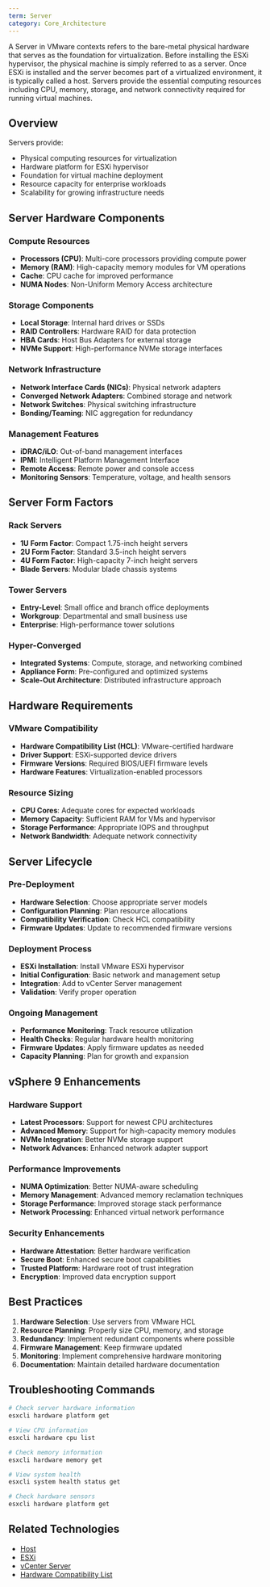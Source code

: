 ```yaml
---
term: Server
category: Core_Architecture
---
```


A Server in VMware contexts refers to the bare-metal physical hardware that serves as the foundation for virtualization. Before installing the ESXi hypervisor, the physical machine is simply referred to as a server. Once ESXi is installed and the server becomes part of a virtualized environment, it is typically called a host. Servers provide the essential computing resources including CPU, memory, storage, and network connectivity required for running virtual machines.

## Overview

Servers provide:
- Physical computing resources for virtualization
- Hardware platform for ESXi hypervisor
- Foundation for virtual machine deployment
- Resource capacity for enterprise workloads
- Scalability for growing infrastructure needs

## Server Hardware Components

### Compute Resources
- **Processors (CPU)**: Multi-core processors providing compute power
- **Memory (RAM)**: High-capacity memory modules for VM operations
- **Cache**: CPU cache for improved performance
- **NUMA Nodes**: Non-Uniform Memory Access architecture

### Storage Components
- **Local Storage**: Internal hard drives or SSDs
- **RAID Controllers**: Hardware RAID for data protection
- **HBA Cards**: Host Bus Adapters for external storage
- **NVMe Support**: High-performance NVMe storage interfaces

### Network Infrastructure
- **Network Interface Cards (NICs)**: Physical network adapters
- **Converged Network Adapters**: Combined storage and network
- **Network Switches**: Physical switching infrastructure
- **Bonding/Teaming**: NIC aggregation for redundancy

### Management Features
- **iDRAC/iLO**: Out-of-band management interfaces
- **IPMI**: Intelligent Platform Management Interface
- **Remote Access**: Remote power and console access
- **Monitoring Sensors**: Temperature, voltage, and health sensors

## Server Form Factors

### Rack Servers
- **1U Form Factor**: Compact 1.75-inch height servers
- **2U Form Factor**: Standard 3.5-inch height servers
- **4U Form Factor**: High-capacity 7-inch height servers
- **Blade Servers**: Modular blade chassis systems

### Tower Servers
- **Entry-Level**: Small office and branch office deployments
- **Workgroup**: Departmental and small business use
- **Enterprise**: High-performance tower solutions

### Hyper-Converged
- **Integrated Systems**: Compute, storage, and networking combined
- **Appliance Form**: Pre-configured and optimized systems
- **Scale-Out Architecture**: Distributed infrastructure approach

## Hardware Requirements

### VMware Compatibility
- **Hardware Compatibility List (HCL)**: VMware-certified hardware
- **Driver Support**: ESXi-supported device drivers
- **Firmware Versions**: Required BIOS/UEFI firmware levels
- **Hardware Features**: Virtualization-enabled processors

### Resource Sizing
- **CPU Cores**: Adequate cores for expected workloads
- **Memory Capacity**: Sufficient RAM for VMs and hypervisor
- **Storage Performance**: Appropriate IOPS and throughput
- **Network Bandwidth**: Adequate network connectivity

## Server Lifecycle

### Pre-Deployment
- **Hardware Selection**: Choose appropriate server models
- **Configuration Planning**: Plan resource allocations
- **Compatibility Verification**: Check HCL compatibility
- **Firmware Updates**: Update to recommended firmware versions

### Deployment Process
- **ESXi Installation**: Install VMware ESXi hypervisor
- **Initial Configuration**: Basic network and management setup
- **Integration**: Add to vCenter Server management
- **Validation**: Verify proper operation

### Ongoing Management
- **Performance Monitoring**: Track resource utilization
- **Health Checks**: Regular hardware health monitoring
- **Firmware Updates**: Apply firmware updates as needed
- **Capacity Planning**: Plan for growth and expansion

## vSphere 9 Enhancements

### Hardware Support
- **Latest Processors**: Support for newest CPU architectures
- **Advanced Memory**: Support for high-capacity memory modules
- **NVMe Integration**: Better NVMe storage support
- **Network Advances**: Enhanced network adapter support

### Performance Improvements
- **NUMA Optimization**: Better NUMA-aware scheduling
- **Memory Management**: Advanced memory reclamation techniques
- **Storage Performance**: Improved storage stack performance
- **Network Processing**: Enhanced virtual network performance

### Security Enhancements
- **Hardware Attestation**: Better hardware verification
- **Secure Boot**: Enhanced secure boot capabilities
- **Trusted Platform**: Hardware root of trust integration
- **Encryption**: Improved data encryption support

## Best Practices

1. **Hardware Selection**: Use servers from VMware HCL
2. **Resource Planning**: Properly size CPU, memory, and storage
3. **Redundancy**: Implement redundant components where possible
4. **Firmware Management**: Keep firmware updated
5. **Monitoring**: Implement comprehensive hardware monitoring
6. **Documentation**: Maintain detailed hardware documentation

## Troubleshooting Commands

```bash
# Check server hardware information
esxcli hardware platform get

# View CPU information
esxcli hardware cpu list

# Check memory information
esxcli hardware memory get

# View system health
esxcli system health status get

# Check hardware sensors
esxcli hardware platform get
```

## Related Technologies

- [Host](/glossary/term/host.md)
- [ESXi](/glossary/term/esxi.md)
- [vCenter Server](/glossary/term/vcenter.md)
- [Hardware Compatibility List](/glossary/term/hardware-compatibility-list.md)